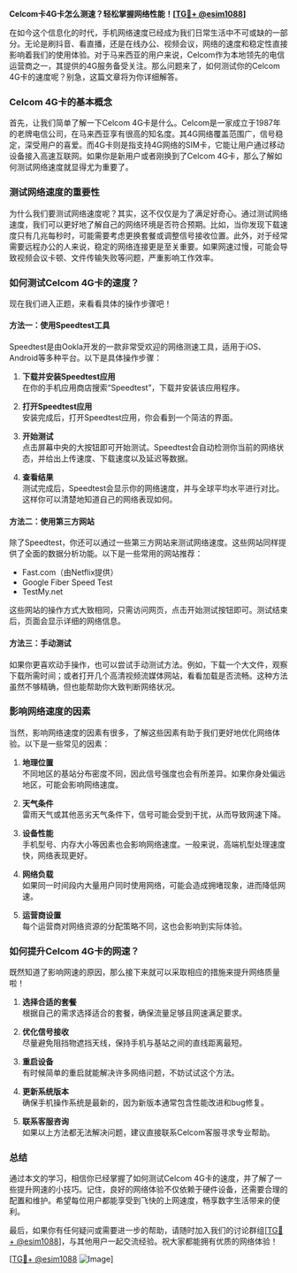 **Celcom卡4G卡怎么测速？轻松掌握网络性能！[[TG💪+ @esim1088](https://t.me/s/esim1088)]**

在如今这个信息化的时代，手机网络速度已经成为我们日常生活中不可或缺的一部分。无论是刷抖音、看直播，还是在线办公、视频会议，网络的速度和稳定性直接影响着我们的使用体验。对于马来西亚的用户来说，Celcom作为本地领先的电信运营商之一，其提供的4G服务备受关注。那么问题来了，如何测试你的Celcom 4G卡的速度呢？别急，这篇文章将为你详细解答。

### Celcom 4G卡的基本概念

首先，让我们简单了解一下Celcom 4G卡是什么。Celcom是一家成立于1987年的老牌电信公司，在马来西亚享有很高的知名度。其4G网络覆盖范围广，信号稳定，深受用户的喜爱。而4G卡则是指支持4G网络的SIM卡，它能让用户通过移动设备接入高速互联网。如果你是新用户或者刚换到了Celcom 4G卡，那么了解如何测试网络速度就显得尤为重要了。

### 测试网络速度的重要性

为什么我们要测试网络速度呢？其实，这不仅仅是为了满足好奇心。通过测试网络速度，我们可以更好地了解自己的网络环境是否符合预期。比如，当你发现下载速度只有几兆每秒时，可能需要考虑更换套餐或调整信号接收位置。此外，对于经常需要远程办公的人来说，稳定的网络连接更是至关重要。如果网速过慢，可能会导致视频会议卡顿、文件传输失败等问题，严重影响工作效率。

### 如何测试Celcom 4G卡的速度？

现在我们进入正题，来看看具体的操作步骤吧！

#### 方法一：使用Speedtest工具

Speedtest是由Ookla开发的一款非常受欢迎的网络测速工具，适用于iOS、Android等多种平台。以下是具体操作步骤：

1. **下载并安装Speedtest应用**  
   在你的手机应用商店搜索“Speedtest”，下载并安装该应用程序。
   
2. **打开Speedtest应用**  
   安装完成后，打开Speedtest应用，你会看到一个简洁的界面。

3. **开始测试**  
   点击屏幕中央的大按钮即可开始测试。Speedtest会自动检测你当前的网络状态，并给出上传速度、下载速度以及延迟等数据。

4. **查看结果**  
   测试完成后，Speedtest会显示你的网络速度，并与全球平均水平进行对比。这样你可以清楚地知道自己的网络表现如何。

#### 方法二：使用第三方网站

除了Speedtest，你还可以通过一些第三方网站来测试网络速度。这些网站同样提供了全面的数据分析功能。以下是一些常用的网站推荐：

- Fast.com（由Netflix提供）
- Google Fiber Speed Test
- TestMy.net

这些网站的操作方式大致相同，只需访问网页，点击开始测试按钮即可。测试结束后，页面会显示详细的网络信息。

#### 方法三：手动测试

如果你更喜欢动手操作，也可以尝试手动测试方法。例如，下载一个大文件，观察下载所需时间；或者打开几个高清视频流媒体网站，看看加载是否流畅。这种方法虽然不够精确，但也能帮助你大致判断网络状况。

### 影响网络速度的因素

当然，影响网络速度的因素有很多，了解这些因素有助于我们更好地优化网络体验。以下是一些常见的因素：

1. **地理位置**  
   不同地区的基站分布密度不同，因此信号强度也会有所差异。如果你身处偏远地区，可能会影响网络速度。

2. **天气条件**  
   雷雨天气或其他恶劣天气条件下，信号可能会受到干扰，从而导致网速下降。

3. **设备性能**  
   手机型号、内存大小等因素也会影响网络速度。一般来说，高端机型处理速度快，网络表现更好。

4. **网络负载**  
   如果同一时间段内大量用户同时使用网络，可能会造成拥堵现象，进而降低网速。

5. **运营商设置**  
   每个运营商对网络资源的分配策略不同，这也会影响到实际体验。

### 如何提升Celcom 4G卡的网速？

既然知道了影响网速的原因，那么接下来就可以采取相应的措施来提升网络质量啦！

1. **选择合适的套餐**  
   根据自己的需求选择适合的套餐，确保流量足够且网速满足要求。

2. **优化信号接收**  
   尽量避免阻挡物遮挡天线，保持手机与基站之间的直线距离最短。

3. **重启设备**  
   有时候简单的重启就能解决许多网络问题，不妨试试这个方法。

4. **更新系统版本**  
   确保手机操作系统是最新的，因为新版本通常包含性能改进和bug修复。

5. **联系客服咨询**  
   如果以上方法都无法解决问题，建议直接联系Celcom客服寻求专业帮助。

### 总结

通过本文的学习，相信你已经掌握了如何测试Celcom 4G卡的速度，并了解了一些提升网速的小技巧。记住，良好的网络体验不仅依赖于硬件设备，还需要合理的配置和维护。希望每位用户都能享受到飞快的上网速度，畅享数字生活带来的便利。

最后，如果你有任何疑问或需要进一步的帮助，请随时加入我们的讨论群组[[TG💪+ @esim1088](https://t.me/s/esim1088)]，与其他用户一起交流经验。祝大家都能拥有优质的网络体验！

[[TG💪+ @esim1088](https://t.me/s/esim1088) ![Image](https://i.postimg.cc/4NQfJmqS/Snipaste-2025-05-13-00-14-12.png)]